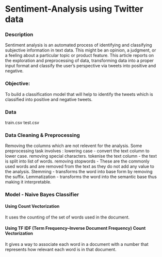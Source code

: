 # Sentiment-Analysis using Twitter data

### Description
Sentiment analysis is an automated process of identifying and classifying subjective information in text data. This might be an opinion, a judgment, or a feeling about a particular topic or product feature.
This article reports on the exploration and preprocessing of data, transforming data into a proper input format and classify the user’s perspective via tweets into positive and negative.

### Objective:
To build a classification model that will help to identify the tweets which is classified into positive and negative tweets.

### Data
train.csv
test.csv

### Data Cleaning & Preprocessing
Removing the columns which are not relevent for the analysis.
Some preprocessing task involves :
  lowering case - convert the text column to lower case.
  removing special characters.
  tokenise the text column - the text is split into list of words.
  removing stopwords - These are the commonly used words and are removed from the text as they do not add any value to the analysis.
  Stemming - transforms the word into base form by removing the suffix.
  Lemmatization - transforms the word into the semantic base thus making it interpretable.
  
### Model - Naive Bayes Classifier

#### Using Count Vectorization 
It uses the counting of the set of words used in the document.
#### Using TF IDF (Term Frequency–Inverse Document Frequency) Count Vectorization 
It gives a way to associate each word in a document with a number that represents how relevant each word is in that document. 
  
